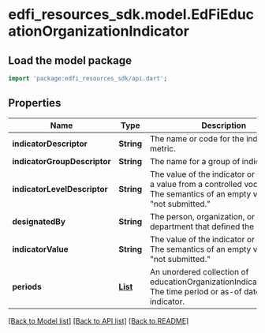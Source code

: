 # edfi_resources_sdk.model.EdFiEducationOrganizationIndicator

## Load the model package
```dart
import 'package:edfi_resources_sdk/api.dart';
```

## Properties
Name | Type | Description | Notes
------------ | ------------- | ------------- | -------------
**indicatorDescriptor** | **String** | The name or code for the indicator or metric. | 
**indicatorGroupDescriptor** | **String** | The name for a group of indicators. | [optional] 
**indicatorLevelDescriptor** | **String** | The value of the indicator or metric, as a value from a controlled vocabulary. The semantics of an empty value is \"not submitted.\" | [optional] 
**designatedBy** | **String** | The person, organization, or department that defined the metric. | [optional] 
**indicatorValue** | **String** | The value of the indicator or metric. The semantics of an empty value is \"not submitted.\" | [optional] 
**periods** | [**List<EdFiEducationOrganizationIndicatorPeriod>**](EdFiEducationOrganizationIndicatorPeriod.md) | An unordered collection of educationOrganizationIndicatorPeriods. The time period or as-of date for the indicator. | [optional] [default to const []]

[[Back to Model list]](../README.md#documentation-for-models) [[Back to API list]](../README.md#documentation-for-api-endpoints) [[Back to README]](../README.md)


